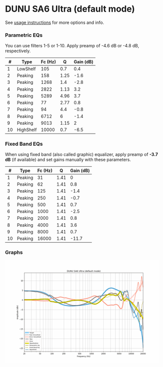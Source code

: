 # DUNU SA6 Ultra (default mode)
See [usage instructions](https://github.com/jaakkopasanen/AutoEq#usage) for more options and info.

### Parametric EQs
You can use filters 1-5 or 1-10. Apply preamp of -4.6 dB or -4.8 dB, respectively.

|   # | Type      |   Fc (Hz) |    Q |   Gain (dB) |
|-----|-----------|-----------|------|-------------|
|   1 | LowShelf  |       105 | 0.7  |         0.4 |
|   2 | Peaking   |       158 | 1.25 |        -1.6 |
|   3 | Peaking   |      1268 | 1.4  |        -2.8 |
|   4 | Peaking   |      2822 | 1.13 |         3.2 |
|   5 | Peaking   |      5289 | 4.96 |         3.7 |
|   6 | Peaking   |        77 | 2.77 |         0.8 |
|   7 | Peaking   |        94 | 4.4  |        -0.8 |
|   8 | Peaking   |      6712 | 6    |        -1.4 |
|   9 | Peaking   |      9013 | 1.15 |         2   |
|  10 | HighShelf |     10000 | 0.7  |        -6.5 |

### Fixed Band EQs
When using fixed band (also called graphic) equalizer, apply preamp of **-3.7 dB** (if available) and set gains manually with these parameters.

|   # | Type    |   Fc (Hz) |    Q |   Gain (dB) |
|-----|---------|-----------|------|-------------|
|   1 | Peaking |        31 | 1.41 |         0   |
|   2 | Peaking |        62 | 1.41 |         0.8 |
|   3 | Peaking |       125 | 1.41 |        -1.4 |
|   4 | Peaking |       250 | 1.41 |        -0.7 |
|   5 | Peaking |       500 | 1.41 |         0.7 |
|   6 | Peaking |      1000 | 1.41 |        -2.5 |
|   7 | Peaking |      2000 | 1.41 |         0.8 |
|   8 | Peaking |      4000 | 1.41 |         3.6 |
|   9 | Peaking |      8000 | 1.41 |         0.7 |
|  10 | Peaking |     16000 | 1.41 |       -11.7 |

### Graphs
![](./DUNU%20SA6%20Ultra%20(default%20mode).png)
